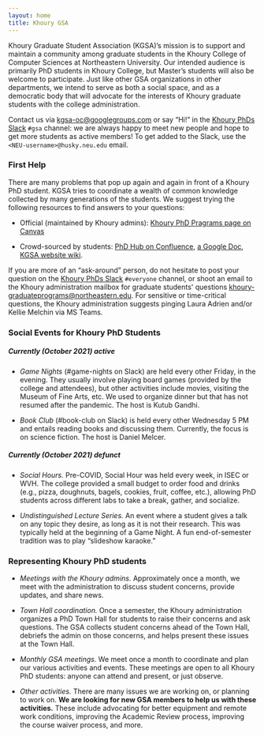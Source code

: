 ```yaml
---
layout: home
title: Khoury GSA
---
```


Khoury Graduate Student Association (KGSA)’s mission is to support and maintain
a community among graduate students in the Khoury College of Computer Sciences
at Northeastern University. Our intended audience is primarily PhD students in
Khoury College, but Master’s students will also be welcome to participate. Just
like other GSA organizations in other departments, we intend to serve as both a
social space, and as a democratic body that will advocate for the interests of
Khoury graduate students with the college administration.

Contact us via [kgsa-oc@googlegroups.com](mailto://kgsa-oc@googlegroups.com) or
say “Hi!” in the [Khoury PhDs Slack][khoury-slack] `#gsa` channel: we
are always happy to meet new people and hope to get more students as active members!
To get added to the Slack, use the `<NEU‑username>@husky.neu.edu` email.

[gsa-slides-summer-2021]: https://docs.google.com/presentation/d/1IDrAmfLbNO42R-nqtaYK4XjNJhvrfVaOjc7W8QQGRwk/edit?usp=sharing
[khoury-slack]: https://khouryphds.slack.com

### First Help

There are many problems that pop up again and again in front of a Khoury PhD student.
KGSA tries to coordinate a wealth of common knowledge collected by many generations of the students.
We suggest trying the following resources to find answers to your questions:

* Official (maintained by Khoury admins): [Khoury PhD Pragrams page on Canvas][notebook-canvas]

* Crowd-sourced by students: [PhD Hub on Confluence][confluence], [a Google Doc][notebook-gdoc],
  [KGSA website wiki][our-wiki].

If you are more of an “ask-around” person, do not hesitate to post your question on the 
[Khoury PhDs Slack][khoury-slack] `#everyone` channel, or shoot an email to
the Khoury administration mailbox for graduate students' questions
[khoury-graduateprograms@northeastern.edu][khoury-grad-mailbox].
For sensitive or time-critical questions, the Khoury administration
suggests pinging Laura Adrien and/or Kellie Melchin via MS Teams.

[notebook-canvas]: https://northeastern.instructure.com/courses/58310/pages/khoury-phd-programs
[confluence]: https://wiki.khoury.northeastern.edu/display/phdhub/
[notebook-gdoc]: https://docs.google.com/document/d/1Suq1V96T41QlXbR3EBHR7l8B1KbFZGOuIxtDe-72VeE/edit?usp=sharing
[khoury-grad-mailbox]: mailto:khoury-graduateprograms@northeastern.edu
[our-wiki]: https://github.com/khoury-gsa/khoury-gsa.github.io/wiki/FAQ

### Social Events for Khoury PhD Students

##### Currently (October 2021) active

* _Game Nights_ (#game-nights on Slack) are held every other Friday, in the evening. 
They usually involve playing board games
(provided by the college and attendees), but other activities include
movies, visiting the Museum of Fine Arts, etc.
We used to organize dinner but that has not resumed after the pandemic. The host is Kutub Gandhi.

* _Book Club_ (#book-club on Slack) is held every other Wednesday 5 PM and entails reading books and discussing
them. Currently, the focus is on science fiction. The host is Daniel Melcer.

##### Currently (October 2021) defunct

* _Social Hours._ Pre-COVID, Social Hour was held every week, in ISEC or WVH. The
college provided a small budget to order food and drinks (e.g., pizza,
doughnuts, bagels, cookies, fruit, coffee, etc.), allowing PhD students across
different labs to take a break, gather, and socialize.

* _Undistinguished Lecture Series._ An event where a student gives a talk on any
topic they desire, as long as it is not their research. This was typically held
at the beginning of a Game Night. A fun end-of-semester tradition was to play
“slideshow karaoke.”

### Representing Khoury PhD students

* _Meetings with the Khoury admins._ Approximately once a month, we meet with the
administration to discuss student concerns, provide updates, and share news.

* _Town Hall coordination._ Once a semester, the Khoury administration organizes
a PhD Town Hall for students to raise their concerns and ask questions. The GSA
collects student concerns ahead of the Town Hall, debriefs the admin on those
concerns, and helps present these issues at the Town Hall.

* _Monthly GSA meetings._ We meet once a month to coordinate and plan our various
activities and events. These meetings are open to all Khoury PhD students:
anyone can attend and present, or just observe.

* _Other activities._ There are many issues we are working on, or planning to work
on. **We are looking for new GSA members to help us with these activities.**
These include advocating for better equipment and remote work conditions,
improving the Academic Review process, improving the course waiver process, and
more.
